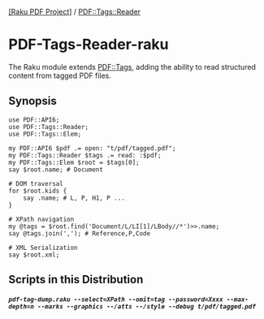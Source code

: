 [[Raku PDF Project]](https://pdf-raku.github.io)
 / [PDF::Tags::Reader](https://pdf-raku.github.io/PDF-Tags-Reader-raku)


PDF-Tags-Reader-raku
=============

The Raku module extends [PDF::Tags](https://pdf-raku.github.io/PDF-Tags-raku/PDF/Tags),
adding the ability to read structured content from tagged PDF files.

Synopsis
--------

```
use PDF::API6;
use PDF::Tags::Reader;
use PDF::Tags::Elem;

my PDF::API6 $pdf .= open: "t/pdf/tagged.pdf";
my PDF::Tags::Reader $tags .= read: :$pdf;
my PDF::Tags::Elem $root = $tags[0];
say $root.name; # Document

# DOM traversal
for $root.kids {
    say .name; # L, P, H1, P ...
}

# XPath navigation
my @tags = $root.find('Document/L/LI[1]/LBody//*')>>.name;
say @tags.join(','); # Reference,P,Code

# XML Serialization
say $root.xml;

```

Scripts in this Distribution
------

##### `pdf-tag-dump.raku --select=XPath --omit=tag --password=Xxxx --max-depth=n --marks --graphics --/atts --/style --debug t/pdf/tagged.pdf`

